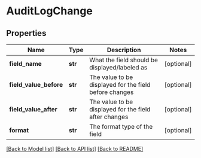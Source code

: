 # AuditLogChange

## Properties
Name | Type | Description | Notes
------------ | ------------- | ------------- | -------------
**field_name** | **str** | What the field should be displayed/labeled as | [optional] 
**field_value_before** | **str** | The value to be displayed for the field before changes | [optional] 
**field_value_after** | **str** | The value to be displayed for the field after changes | [optional] 
**format** | **str** | The format type of the field | [optional] 

[[Back to Model list]](../README.md#documentation-for-models) [[Back to API list]](../README.md#documentation-for-api-endpoints) [[Back to README]](../README.md)


